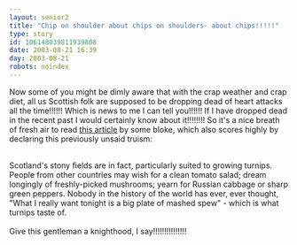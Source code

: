 ```yaml
---
layout: senior2
title: "Chip on shoulder about chips on shoulders- about chips!!!!!"
type: story
id: 106148039811939808
date: 2003-08-21 16:39
day: 2003-08-21
robots: noindex
---
```

Now some of you might be dimly aware that with the crap weather and crap diet, all us Scottish folk are supposed to be dropping dead of heart attacks all the time!!!!!! Which is news to me I can tell you!!!!!! If I have dropped dead in the recent past I would certainly know about it!!!!!!!! So it's a nice breath of fresh air to read <a href="http://www.guardian.co.uk/Print/0,3858,4736706,00.html">this article</a> by some bloke, which also scores highly by declaring this previously unsaid truism:<br/> <br/><div class="quote">Scotland's stony fields are in fact, particularly suited to growing turnips. People from other countries may wish for a clean tomato salad; dream longingly of freshly-picked mushrooms; yearn for Russian cabbage or sharp green peppers. Nobody in the history of the world has ever, ever thought, "What I really want tonight is a big plate of mashed spew" - which is what turnips taste of. </div> <br/>Give this gentleman a knighthood, I say!!!!!!!!!!!!!!!
